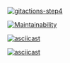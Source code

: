 [![gitactions-step4](https://github.com/sweetbunsasha/frontend-project-lvl1/workflows/gitactions-step4/badge.svg)](https://github.com/sweetbunsasha/frontend-project-lvl1/actions)

[![Maintainability](https://api.codeclimate.com/v1/badges/97ac8856f40b7aec7408/maintainability)](https://codeclimate.com/github/sweetbunsasha/frontend-project-lvl1/maintainability)

[![asciicast](https://asciinema.org/a/00aE8AYgavDDgoPvtqBEqskdn.svg)](https://asciinema.org/a/00aE8AYgavDDgoPvtqBEqskdn)

[![asciicast](https://asciinema.org/a/XNA1Ap0nJpCGmozUTstUfCFMZ.svg)](https://asciinema.org/a/XNA1Ap0nJpCGmozUTstUfCFMZ)
